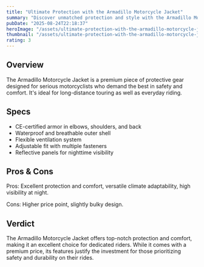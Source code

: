 ```yaml
---
title: "Ultimate Protection with the Armadillo Motorcycle Jacket"
summary: "Discover unmatched protection and style with the Armadillo Motorcycle Jacket"
pubDate: "2025-08-24T22:18:37"
heroImage: "/assets/ultimate-protection-with-the-armadillo-motorcycle-jacket-hero.jpg"
thumbnail: "/assets/ultimate-protection-with-the-armadillo-motorcycle-jacket-thumb.jpg"
rating: 3
---
```


<h2>Overview</h2>
<p>The Armadillo Motorcycle Jacket is a premium piece of protective gear designed for serious motorcyclists who demand the best in safety and comfort. It's ideal for long-distance touring as well as everyday riding.</p>
<h2>Specs</h2>
<ul>
  <li>CE-certified armor in elbows, shoulders, and back</li>
  <li>Waterproof and breathable outer shell</li>
  <li>Flexible ventilation system</li>
  <li>Adjustable fit with multiple fasteners</li>
  <li>Reflective panels for nighttime visibility</li>
</ul>
<h2>Pros & Cons</h2>
<p>Pros: Excellent protection and comfort, versatile climate adaptability, high visibility at night.</p>
<p>Cons: Higher price point, slightly bulky design.</p>
<h2>Verdict</h2>
<p>The Armadillo Motorcycle Jacket offers top-notch protection and comfort, making it an excellent choice for dedicated riders. While it comes with a premium price, its features justify the investment for those prioritizing safety and durability on their rides.</p>
